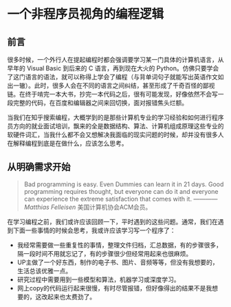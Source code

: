 # 一个非程序员视角的编程逻辑
## 前言
很多时候，一个外行人在提起编程时都会强调要学习某一门具体的计算机语言，从早年的 Visual Basic 到后来的 C 语言，再到现在大火的 Python。仿佛只要学会了这门语言的语法，就可以称得上学会了编程（与背单词句子就能写出英语作文如出一辙）。此时，很多人会在不同的语言之间纠结，甚至形成了千奇百怪的鄙视链。在终于啃完一本大书，抄完一本代码之后，很有可能发现，好像依然不会写一段完整的代码，在百度和编辑器之间来回切换，面对报错焦头烂额。

当我们在知乎搜索编程，大概学到的是那些计算机专业的学习经验和如何进行程序员方向的就业面试培训，飘来的全是数据结构、算法、计算机组成原理这些专业的软硬件词汇，当我什么都不会又想解决我面临的现实问题的时候，却并没有很多人在解释编程到底是在做什么，应该怎么思考。
## 从明确需求开始

>Bad programming is easy. Even Dummies can learn it in 21 days. Good programming requires thought, but everyone can do it and everyone can experience the extreme satisfaction that comes with it.   ———— _Matthias Felleisen_ 美国计算机协会ACM会员。


在学习编程之前，我们或许应该回顾一下，平时遇到的这些问题。通常，我们在遇到下面一些事情的时候会思考，我或许应该学习写一个程序了：
* 我经常需要做一些重复性的事情，整理文件归档，汇总数据，有的步骤很多，隔一段时间不用就忘记了，有的步骤很少但经常用起来也很麻烦。
* UP主做了一个好东西，制作的电子书、图片、音频等等，但没有我想要的，生活总该优雅一点。
* 研究过程中需要用到一些模型和算法，机器学习或深度学习。
* 网上copy的代码运行起来很慢，有时尽管报错，但好像得出的结果不是我想要的，这改起来也太费劲了。
